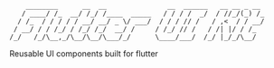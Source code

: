 ```
    ________      __  __               __  ______   __ __ _ __ 
   / ____/ /_  __/ /_/ /____  _____   / / / /  _/  / //_/(_) /_
  / /_  / / / / / __/ __/ _ \/ ___/  / / / // /   / ,<  / / __/
 / __/ / / /_/ / /_/ /_/  __/ /     / /_/ // /   / /| |/ / /_  
/_/   /_/\__,_/\__/\__/\___/_/      \____/___/  /_/ |_/_/\__/  
```                                                         

Reusable UI components built for flutter
